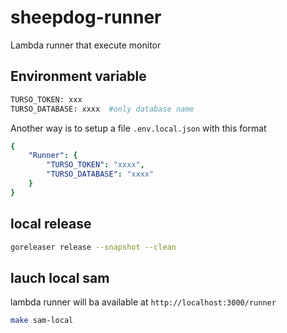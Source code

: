# sheepdog-runner

Lambda runner that execute monitor

## Environment variable

```bash
TURSO_TOKEN: xxx
TURSO_DATABASE: xxxx  #only database name
```

Another way is to setup a file `.env.local.json` with this format

```yaml
{
    "Runner": {
        "TURSO_TOKEN": "xxxx",
        "TURSO_DATABASE": "xxxx"
    }
}
```


## local release

```bash
goreleaser release --snapshot --clean
```

## lauch local sam

lambda runner will ba available at `http://localhost:3000/runner`

```bash
make sam-local
```




